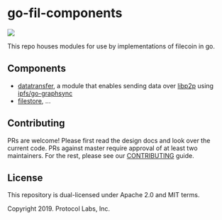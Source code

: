 # go-fil-components
[![](https://img.shields.io/badge/made%20by-Protocol%20Labs-blue.svg?style=flat-square)](http://ipn.io)

This repo houses modules for use by implementations of filecoin in go.

## Components

* [datatransfer](https://github.com/filecoin-project/go-fil-components/datatransfer), a module that enables sending data over 
[libp2p](https://github.com/libp2p) using [ipfs/go-graphsync](https://github.com/ipfs/go-graphsync)
* [filestore](https://github.com/filecoin-project/go-fil-components/filestore), ... 

## Contributing
PRs are welcome!  Please first read the design docs and look over the current code.  PRs against 
master require approval of at least two maintainers.  For the rest, please see our 
[CONTRIBUTING](https://github.com/filecoin-project/go-fil-components/CONTRIBUTING.md) guide.

## License
This repository is dual-licensed under Apache 2.0 and MIT terms.

Copyright 2019. Protocol Labs, Inc.

